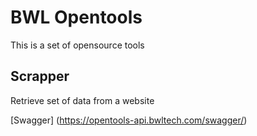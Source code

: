 # BWL Opentools

This is a set of opensource tools

## Scrapper

Retrieve set of data from a website

[Swagger] (https://opentools-api.bwltech.com/swagger/)
